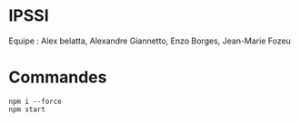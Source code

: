 # IPSSI

Equipe : Alex belatta, Alexandre Giannetto, Enzo Borges, Jean-Marie Fozeu



# Commandes

```
npm i --force
npm start
```


